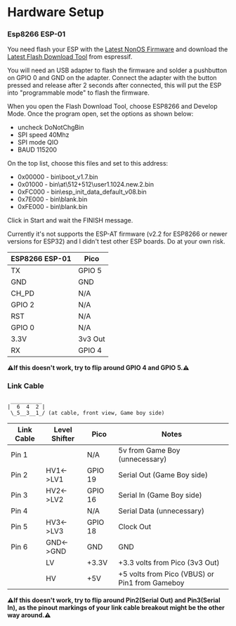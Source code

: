 # Hardware Setup

### Esp8266 ESP-01
You need flash your ESP with the [Latest NonOS Firmware](https://github.com/espressif/ESP8266_NONOS_SDK/releases/latest/) and download the [Latest Flash Download Tool](https://www.espressif.com/en/support/download/other-tools) from espressif.

You will need an USB adapter to flash the firmware and solder a pushbutton on GPIO 0 and GND on the adapter. Connect the adapter with the button pressed and release after 2 seconds after connected, this will put the ESP into "programmable mode" to flash the firmware.

When you open the Flash Download Tool, choose ESP8266 and Develop Mode. Once the program open, set the options as shown below:
* uncheck DoNotChgBin
* SPI speed 40Mhz
* SPI mode QIO
* BAUD 115200

On the top list, choose this files and set to this address:

* 0x00000 - bin\boot_v1.7.bin
* 0x01000 - bin\at\512+512\user1.1024.new.2.bin
* 0xFC000 - bin\esp_init_data_default_v08.bin
* 0x7E000 - bin\blank.bin
* 0xFE000 - bin\blank.bin

Click in Start and wait the FINISH message.

Currently it's not supports the ESP-AT firmware (v2.2 for ESP8266 or newer versions for ESP32) and I didn't test other ESP boards. Do at your own risk.

| ESP8266 ESP-01 |  Pico  |
|------------|---------|
| TX         |   GPIO 5   |
| GND        |   GND   |
| CH_PD      |   N/A   |
| GPIO 2     |   N/A   |
| RST        |   N/A   |
| GPIO 0     |   N/A   |
| 3.3V       |   3v3 Out   |
| RX         |   GPIO 4   |

**⚠If this doesn't work, try to flip around GPIO 4 and GPIO 5.⚠**

### Link Cable
```
 __________
|  6  4  2 |
 \_5__3__1_/ (at cable, front view, Game boy side)

``` 
| Link Cable |Level Shifter|  Pico  | Notes |
|------------|-------------|---------| --- |
| Pin 1      |             |   N/A   | 5v from Game Boy (unnecessary) |
| Pin 2      |  HV1<->LV1  |   GPIO 19   | Serial Out (Game Boy side) |
| Pin 3      |  HV2<->LV2  |   GPIO 16   | Serial In (Game Boy side) |
| Pin 4      |             |   N/A   | Serial Data (unnecessary) |
| Pin 5      |  HV3<->LV3  |   GPIO 18   | Clock Out |
| Pin 6      |  GND<->GND  |   GND   | GND |
|            |      LV     |  +3.3V  | +3.3 volts from Pico (3v3 Out) |
|            |      HV     |   +5V   | +5 volts from Pico (VBUS) or Pin1 from Gameboy|

**⚠If this doesn't work, try to flip around Pin2(Serial Out) and Pin3(Serial In), as the pinout markings of your link cable breakout might be the other way around.⚠**
